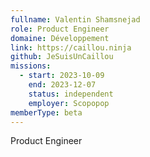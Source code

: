 ```yaml
---
fullname: Valentin Shamsnejad
role: Product Engineer
domaine: Développement
link: https://caillou.ninja
github: JeSuisUnCaillou
missions:
  - start: 2023-10-09
    end: 2023-12-07
    status: independent
    employer: Scopopop
memberType: beta
---
```


Product Engineer

